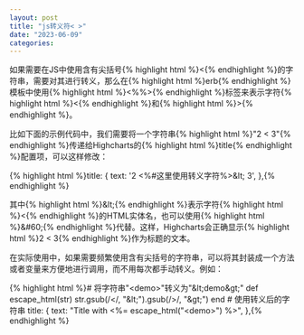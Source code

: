 ```yaml
---
layout: post
title: "js转义符< >"
date: "2023-06-09"
categories: 
---
```

<p>如果需要在JS中使用含有尖括号{% highlight html %}&lt;{% endhighlight %}的字符串，需要对其进行转义，那么在{% highlight html %}erb{% endhighlight %}模板中使用{% highlight html %}&lt;%%&gt;{% endhighlight %}标签来表示字符{% highlight html %}&lt;{% endhighlight %}和{% highlight html %}&gt;{% endhighlight %}。</p>
<p>比如下面的示例代码中，我们需要将一个字符串{% highlight html %}&quot;2 &lt; 3&quot;{% endhighlight %}传递给Highcharts的{% highlight html %}title{% endhighlight %}配置项，可以这样修改：</p>
{% highlight html %}title: {
text: &#39;2 &lt;%#这里使用转义字符%&gt;&amp;lt; 3&#39;, 
},{% endhighlight %}
<p>其中{% highlight html %}&amp;lt;{% endhighlight %}表示字符{% highlight html %}&lt;{% endhighlight %}的HTML实体名，也可以使用{% highlight html %}&amp;#60;{% endhighlight %}代替。这样，Highcharts会正确显示{% highlight html %}2 &lt; 3{% endhighlight %}作为标题的文本。</p>
<p>在实际使用中，如果需要频繁使用含有尖括号的字符串，可以将其封装成一个方法或者变量来方便地进行调用，而不用每次都手动转义。例如：</p>
{% highlight html %}# 将字符串&quot;&lt;demo&gt;&quot;转义为&quot;&amp;lt;demo&amp;gt;&quot;
def escape_html(str)
str.gsub(/&lt;/, &quot;&amp;lt;&quot;).gsub(/&gt;/, &quot;&amp;gt;&quot;)
end
# 使用转义后的字符串
title: {
text: &quot;Title with &lt;%= escape_html(&quot;&lt;demo&gt;&quot;) %&gt;&quot;,
},{% endhighlight %}
